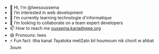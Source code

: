 - 👋 Hi, I’m @lwesoussema
- 👀 I’m interested in web development
- 🌱 I’m currently learning technologie d'informatique
- 💞️ I’m looking to collaborate on a team expert developers
- 📫 How to reach me oussema.karia@ieee.org
- 😄 Pronouns: lwes
- ⚡ Fun fact: itha kanat 7ayatoka meli2atn bil houmoum nik chorit w ahbat 3oum

<!---
lwesoussema/lwesoussema is a ✨ special ✨ repository because its `README.md` (this file) appears on your GitHub profile.
You can click the Preview link to take a look at your changes.
--->
